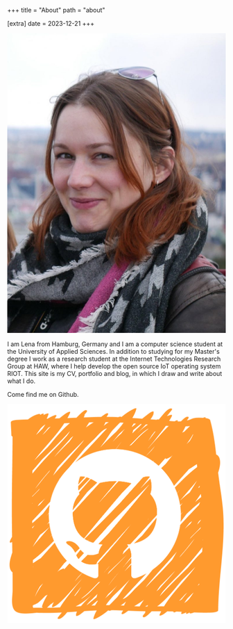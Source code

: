 +++
title = "About"
path = "about"

[extra]
date = 2023-12-21
+++

![author portrait](/img/portrait.jpg#portrait)

I am Lena from Hamburg, Germany and I am a computer science student at the University of Applied Sciences.
In addition to studying for my Master's degree I work as a research student at the Internet Technologies Research Group at HAW, where I help develop the open source IoT operating system RIOT.
This site is my CV, portfolio and blog, in which I draw and write about what I do.

Come find me on Github.

<a href='https://github.com/Einhornhool'>
    <img class="sm-icon" src='/img/skribbeltech-github.png' alt="Github Logo">
</a>
